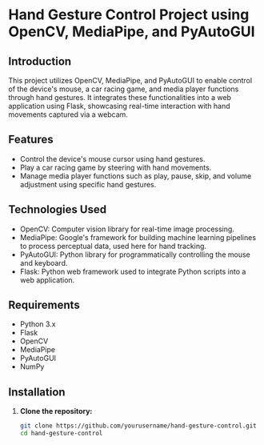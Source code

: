 # Hand Gesture Control Project using OpenCV, MediaPipe, and PyAutoGUI

## Introduction
This project utilizes OpenCV, MediaPipe, and PyAutoGUI to enable control of the device's mouse, a car racing game, and media player functions through hand gestures. It integrates these functionalities into a web application using Flask, showcasing real-time interaction with hand movements captured via a webcam.

## Features
- Control the device's mouse cursor using hand gestures.
- Play a car racing game by steering with hand movements.
- Manage media player functions such as play, pause, skip, and volume adjustment using specific hand gestures.

## Technologies Used
- OpenCV: Computer vision library for real-time image processing.
- MediaPipe: Google's framework for building machine learning pipelines to process perceptual data, used here for hand tracking.
- PyAutoGUI: Python library for programmatically controlling the mouse and keyboard.
- Flask: Python web framework used to integrate Python scripts into a web application.

## Requirements
- Python 3.x
- Flask
- OpenCV
- MediaPipe
- PyAutoGUI
- NumPy

## Installation
1. **Clone the repository:**
   ```bash
   git clone https://github.com/yourusername/hand-gesture-control.git
   cd hand-gesture-control
